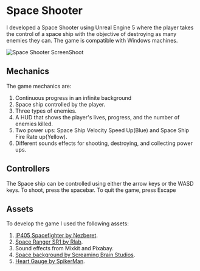 # Space Shooter 

I developed a Space Shooter using Unreal Engine 5 where the player takes the control of a space ship with the objective of destroying as many enemies they can. The game is compatible with Windows machines.

![Space Shooter ScreenShoot](https://snipboard.io/HPVN2K.jpg)

## Mechanics

The game mechanics are:

1. Continuous progress in an infinite background
2. Space ship controlled by the player.
3. Three types of enemies.
4. A HUD that shows the player's lives, progress, and the number of enemies killed.
5. Two power ups: Space Ship Velocity Speed Up(Blue) and Space Ship Fire Rate up(Yellow).
6. Different sounds effects for shooting, destroying, and collecting power ups.

## Controllers

The Space ship can be controlled using either the arrow keys or the WASD keys. To shoot, press the spacebar. To quit the game, press Escape

## Assets

To develop the game I used the following assets:

1. [IP405 Spacefighter by Nezberet](https://www.fab.com/listings/395615d0-59f3-4213-a441-15fed9ff7d11).
2. [Space Ranger SR1 by Rlab](https://www.fab.com/listings/fd6a9c48-1f01-4bf3-9b78-eadca660ed97).
3. Sound effects from Mixkit and Pixabay.
4. [Space background by Screaming Brain Studios](https://opengameart.org/content/seamless-space-backgrounds).
5. [Heart Gauge by SpikerMan](https://spikerman.itch.io/heart-container).
